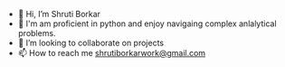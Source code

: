 - 👋 Hi, I’m Shruti Borkar
- 🌱 I'm am proficient in python and enjoy navigaing complex anlalytical problems.
- 💞️ I’m looking to collaborate on projects
- 📫 How to reach me shrutiborkarwork@gmail.com

<!---
shrutiborkar13/shrutiborkar13 is a ✨ special ✨ repository because its `README.md` (this file) appears on your GitHub profile.
You can click the Preview link to take a look at your changes.
--->
